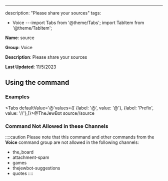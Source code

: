 ---
description: "Please share your sources"
tags:
  - Voice
---import Tabs from '@theme/Tabs';
import TabItem from '@theme/TabItem';

**Name**: source

**Group**: Voice

**Description**: Please share your sources

**Last Updated**: 11/5/2023

## Using the command

### Examples
<Tabs defaultValue='@'values={[ {label: '@', value: '@'}, {label: 'Prefix', value: '//'},]}><TabItem value='@'>@TheJewBot source</TabItem><TabItem value='//'>//source</TabItem></Tabs>

### Command Not Allowed in these Channels
::::caution Please note that this command and other commands from the **Voice** command group are not allowed in the following channels:
- the_board
- attachment-spam
- games
- thejewbot-suggestions
- quotes
::::